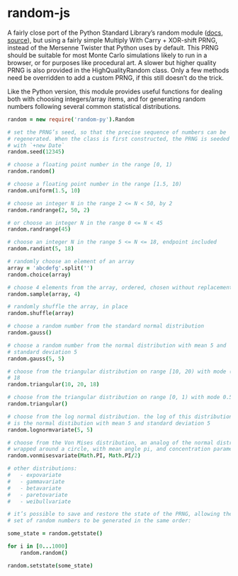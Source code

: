 random-js
=========

A fairly close port of the Python Standard Library’s random module ([docs][pyranddocs], [source][pyrandsource]), but using a fairly simple Multiply With Carry + XOR-shift PRNG, instead of the Mersenne Twister that Python uses by default. This PRNG should be suitable for most Monte Carlo simulations likely to run in a browser, or for purposes like procedural art. A slower but higher quality PRNG is also provided in the HighQualityRandom class. Only a few methods need be overridden to add a custom PRNG, if this still doesn’t do the trick.

  [pyranddocs]: http://docs.python.org/py3k/library/random.html
  [pyrandsource]: http://hg.python.org/cpython/file/tip/Lib/random.py

Like the Python version, this module provides useful functions for dealing both with choosing integers/array items, and for generating random numbers following several common statistical distributions.

```coffeescript
random = new require('random-py').Random

# set the PRNG’s seed, so that the precise sequence of numbers can be
# regenerated. When the class is first constructed, the PRNG is seeded
# with `+new Date`
random.seed(12345)

# choose a floating point number in the range [0, 1)
random.random()

# choose a floating point number in the range [1.5, 10)
random.uniform(1.5, 10)

# choose an integer N in the range 2 <= N < 50, by 2
random.randrange(2, 50, 2)

# or choose an integer N in the range 0 <= N < 45
random.randrange(45)

# choose an integer N in the range 5 <= N <= 18, endpoint included
random.randint(5, 18)

# randomly choose an element of an array
array = 'abcdefg'.split('')
random.choice(array)

# choose 4 elements from the array, ordered, chosen without replacement
random.sample(array, 4)

# randomly shuffle the array, in place
random.shuffle(array)

# choose a random number from the standard normal distribution
random.gauss()

# choose a random number from the normal distribution with mean 5 and
# standard deviation 5
random.gauss(5, 5)

# choose from the triangular distribution on range [10, 20) with mode (peak)
# 18
random.triangular(10, 20, 18)

# choose from the triangular distribution on range [0, 1) with mode 0.5
random.triangular()

# choose from the log normal distribution. the log of this distribution
# is the normal distibution with mean 5 and standard deviation 5
random.lognormvariate(5, 5)

# choose from the Von Mises distribution, an analog of the normal distribution
# wrapped around a circle, with mean angle pi, and concentration parameter pi/2
random.vonmisesvariate(Math.PI, Math.PI/2)

# other distributions:
#   - expovariate
#   - gammavariate
#   - betavariate
#   - paretovariate
#   - weibullvariate

# it’s possible to save and restore the state of the PRNG, allowing the same
# set of random numbers to be generated in the same order:

some_state = random.getstate()

for i in [0...1000]
    random.random()

random.setstate(some_state)
```
